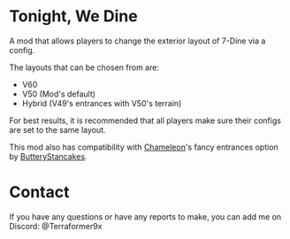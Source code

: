 # Tonight, We Dine
A mod that allows players to change the exterior layout of 7-Dine via a config.

The layouts that can be chosen from are:
- V60
- V50 (Mod's default)
- Hybrid (V49's entrances with V50's terrain)

For best results, it is recommended that all players make sure their configs are set to the same layout.

This mod also has compatibility with [Chameleon](https://thunderstore.io/c/lethal-company/p/ButteryStancakes/Chameleon/)'s fancy entrances option by [ButteryStancakes](https://thunderstore.io/c/lethal-company/p/ButteryStancakes/).

# Contact
If you have any questions or have any reports to make, you can add me on Discord: @Terraformer9x
